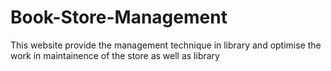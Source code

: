 # Book-Store-Management
This website provide the management technique in library and optimise the work in maintainence of the store as well as library
